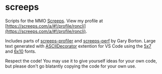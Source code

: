 # screeps
Scripts for the MMO [Screeps](http://screeps.com).  View my profile at [https://screeps.com/a/#!/profile/roncli](https://screeps.com/a/#!/profile/roncli).

Includes parts of [screeps-profiler](https://github.com/gdborton/screeps-profiler) and [screeps-perf](https://github.com/gdborton/screeps-perf) by Gary Borton.  Large text generated with [ASCIIDecorator](https://marketplace.visualstudio.com/items?itemName=helixquar.asciidecorator) extention for VS Code using the [5x7](https://raw.githubusercontent.com/cmatsuoka/figlet-fonts/master/bdffonts/5x7.flf) and [6x10](https://raw.githubusercontent.com/cmatsuoka/figlet-fonts/master/bdffonts/6x10.flf) fonts.

Respect the code!  You may use it to give yourself ideas for your own code, but please don't go blatantly copying the code for your own use.
